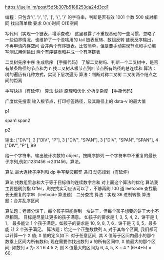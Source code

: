 https://juejin.im/post/5d5b307b5188253da24d3cd1

<!-- 栈 -->

编程：只包含'(', ')', '[', ']', '{', '}' 的字符串，判断是否有效
1001 个数 500 成对相同 找出落单数 要求 O(n)时间 O(1)空间

<!-- 队列 还没有搞 -->
<!-- 链表 -->

写代码（实现一个链表，增添查改） 这里暴露了不重视基础的一些习惯，忽略了一些边界情况，也维护了一个没啥用的 tail
链表反转、数组反转
链表反序输出，不再申请内存空间
合并两个有序链表。比较简单，但是要手动实现节点和手动编写测试用例输出
两个有序链表和并成一个有序链表

<!-- 二叉树 -->

二叉树先序中序 生成后序 【手撕代码】
了解二叉树吗、判断一个二叉树中，是否有某条路径的节点和为 n
找二叉树从根节点到叶节点所有路径的总连续和
算法：树的遍历有几种方式，实现下层次遍历
算法：判断对称二叉树
二叉树两个结点之间的距离

<!-- 排序 -->

手写快排（有延伸）
算法 快排 原理和优化 分析复杂度 【手撕代码】

<!-- 遍历 -->

广度优先搜索
输入根节点，打印标签路径，及其路径上的 data-v 的最大值

<div id="root" data-v="3">
<p data-v="1">p1</p>
<span dataa-v="2">
span1
  <span data-v="4">span2</span>
</span>
<p data-v="99">p2</p>
</div>
输出:
["DIV"], 3
["DIV", "P"], 3
["DIV", "SPAN"], 3
["DIV", "SPAN", "SPAN"], 4
 ["DIV", "P"], 99

<!-- 其他 -->

给一个字符串，输出统计次数的 object，按降序排列
一个字符串中不重复的最长子序列,例如:1231456 =>231456，算法。

算法 最大连续子序列和 dp
手写斐波那契 递归 动态规划（有延伸）

算法 找数组里总和大于等于目标值的连续数字合和
对上面这个算法的优化
算法我主要是刷剑指 Offer，刷完找实习应该可以了，不够再刷 100 道 leetcode
查找最长无重复的字串（leetcode 算法题）
二分查找
算法：实现 36 进制转换
算法题：合并乱序区间

算法题：老师分饼干，每个孩子只能得到一块饼干，但每个孩子想要的饼干大小不尽相同。
目标是尽量让更多的孩子满意。 如孩子的要求是 1, 3, 5, 4, 2，饼干是 1, 1，
最多能让 1 个孩子满足。如孩子的要求是 10, 9, 8, 7, 6，饼干是 7, 6, 5，最多能
让 2 个孩子满足。
算法题：给定一个正整数数列 a, 对于其每个区间, 我们都可以计算一个 X 值;
X 值的定义如下: 对于任意区间, 其 X 值等于区间内最小的那个数乘上区间内所有数和;
现在需要你找出数列 a 的所有区间中, X 值最大的那个区间;
如数列 a 为: 3 1 6 4 5 2; 则 X 值最大的区间为 6, 4, 5, X = 4 \* (6+4+5) = 60;
